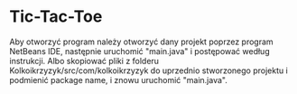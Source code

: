 # Tic-Tac-Toe

  Aby otworzyć program należy otworzyć dany projekt poprzez program NetBeans IDE, następnie uruchomić "main.java" i postępować według instrukcji.
  Albo skopiować pliki z folderu Kolkoikrzyzyk/src/com/kolkoikrzyzyk do uprzednio stworzonego projektu i podmienić package name, i znowu uruchomić  "main.java".
